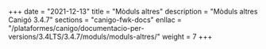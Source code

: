 +++
date        = "2021-12-13"
title       = "Mòduls altres"
description = "Mòduls altres Canigó 3.4.7"
sections    = "canigo-fwk-docs"
enllac		= "/plataformes/canigo/documentacio-per-versions/3.4LTS/3.4.7/moduls/moduls-altres/"
weight		= 7
+++
